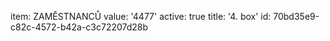 item: ZAMĚSTNANCŮ
value: '4477'
active: true
title: '4. box'
id: 70bd35e9-c82c-4572-b42a-c3c72207d28b
